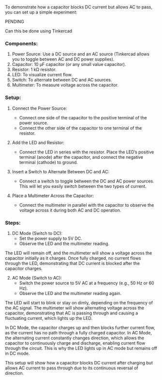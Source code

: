 To demonstrate how a capacitor blocks DC current but allows AC to pass, you can set up a simple experiment:


PENDING

Can this be done using Tinkercad

### Components:

1. Power Source: Use a DC source and an AC source (Tinkercad allows you to toggle between AC and DC power supplies).
2. Capacitor: 10 µF capacitor (or any small value capacitor).
3. Resistor: 1 kΩ resistor.
4. LED: To visualize current flow.
5. Switch: To alternate between DC and AC sources.
6. Multimeter: To measure voltage across the capacitor.

### Setup:

1. Connect the Power Source:
   - Connect one side of the capacitor to the positive terminal of the power source.
   - Connect the other side of the capacitor to one terminal of the resistor.

2. Add the LED and Resistor:
   - Connect the LED in series with the resistor. Place the LED’s positive terminal (anode) after the capacitor, and connect the negative terminal (cathode) to ground.

3. Insert a Switch to Alternate Between DC and AC:
   - Connect a switch to toggle between the DC and AC power sources. This will let you easily switch between the two types of current.

4. Place a Multimeter Across the Capacitor:
   - Connect the multimeter in parallel with the capacitor to observe the voltage across it during both AC and DC operation.

### Steps:

1. DC Mode (Switch to DC):
   - Set the power supply to 5V DC.
   - Observe the LED and the multimeter reading.

The LED will remain off, and the multimeter will show a voltage across the capacitor initially as it charges. Once fully charged, no current flows through the LED, demonstrating that DC current is blocked after the capacitor charges.

2. AC Mode (Switch to AC):
   - Switch the power source to 5V AC at a frequency (e.g., 50 Hz or 60 Hz).
   - Observe the LED and the multimeter reading again.

The LED will start to blink or stay on dimly, depending on the frequency of the AC signal. The multimeter will show alternating voltage across the capacitor, demonstrating that AC is passing through and causing a fluctuating current, which lights up the LED.

In DC Mode, the capacitor charges up and then blocks further current flow, as the current has no path through a fully charged capacitor. In AC Mode, the alternating current constantly changes direction, which allows the capacitor to continuously charge and discharge, enabling current flow through the circuit. This is why the LED lights up in AC mode but remains off in DC mode.

This setup will show how a capacitor blocks DC current after charging but allows AC current to pass through due to its continuous reversal of direction.
